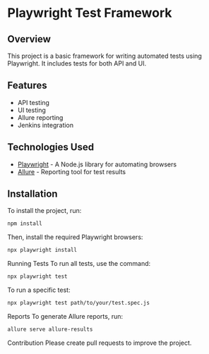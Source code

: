 # Playwright Test Framework

## Overview

This project is a basic framework for writing automated tests using Playwright. It includes tests for both API and UI.

## Features

- API testing
- UI testing
- Allure reporting
- Jenkins integration

## Technologies Used

- [Playwright](https://playwright.dev) - A Node.js library for automating browsers
- [Allure](https://docs.qameta.io/allure/) - Reporting tool for test results

## Installation

To install the project, run:

```bash
npm install
```
Then, install the required Playwright browsers:

```bash
npx playwright install
```
Running Tests
To run all tests, use the command:

```bash
npx playwright test
```
To run a specific test:

```bash
npx playwright test path/to/your/test.spec.js
```
Reports
To generate Allure reports, run:

```bash
allure serve allure-results
```
Contribution
Please create pull requests to improve the project.
